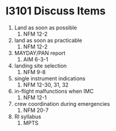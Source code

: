 # I3101 Discuss Items

1. Land as soon as possible
    1. NFM 12-2
1. land as soon as practicable
    1. NFM 12-2
1. MAYDAY/PAN report
    1. AIM 6-3-1
1. landing site selection
    1. NFM 9-8
1. single instrument indications
    1. NFM 12-30, 31, 32
1. in-flight malfunctions when IMC
    1. NFM 12-1
1. crew coordination during emergencies
    1. NFM 20-7
1. RI syllabus
    1. MPTS
